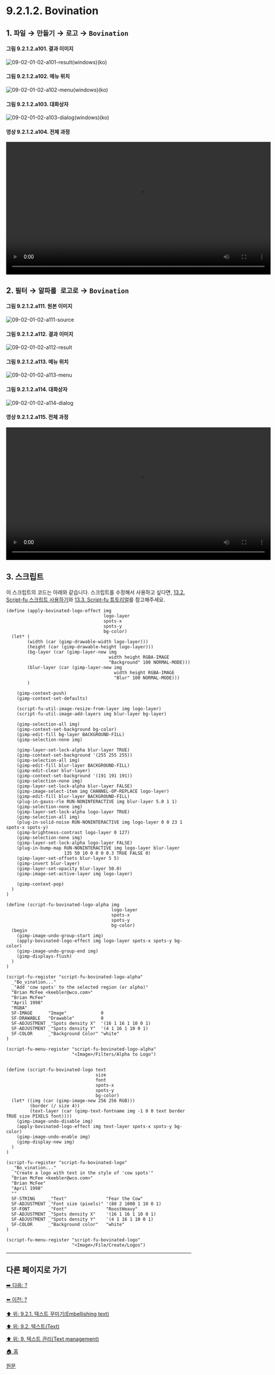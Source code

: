 # 9.2.1.2. Bovination

## 1. `파일` → `만들기` → `로고` → `Bovination`

#### 그림 9.2.1.2.a101. 결과 이미지
![09-02-01-02-a101-result(windows)(ko)](https://github.com/wonder13662/gimp/assets/15767104/87cef2b0-dfa9-4099-9d4d-bca13d7f3a13)

#### 그림 9.2.1.2.a102. 메뉴 위치
![09-02-01-02-a102-menu(windows)(ko)](https://github.com/wonder13662/gimp/assets/15767104/f89ff1d7-5546-48c4-828b-d291e605b8fd)

#### 그림 9.2.1.2.a103. 대화상자
![09-02-01-02-a103-dialog(windows)(ko)](https://github.com/wonder13662/gimp/assets/15767104/abf7fbd1-14b3-49f1-806f-aa35e49d23dc)

#### 영상 9.2.1.2.a104. 전체 과정
<video controls="controls" width="720" src="https://github.com/wonder13662/gimp/assets/15767104/c63c006c-3ff3-4922-95db-c00f7cf9b9b5"></video>

## 2. `필터` → `알파를 로고로` → `Bovination`

#### 그림 9.2.1.2.a111. 원본 이미지
![09-02-01-02-a111-source](https://github.com/wonder13662/gimp/assets/15767104/eec322e9-d6d5-4245-b5d2-de22cc666fa2)

#### 그림 9.2.1.2.a112. 결과 이미지
![09-02-01-02-a112-result](https://github.com/wonder13662/gimp/assets/15767104/a3e4a853-caa9-498c-b52c-7c808c5614ca)

#### 그림 9.2.1.2.a113. 메뉴 위치
![09-02-01-02-a113-menu](https://github.com/wonder13662/gimp/assets/15767104/0fbaad77-f5c3-4c5a-b985-7a051be5c497)

#### 그림 9.2.1.2.a114. 대화상자
![09-02-01-02-a114-dialog](https://github.com/wonder13662/gimp/assets/15767104/8852e327-932f-4130-8058-d9efd3b66dbf)

#### 영상 9.2.1.2.a115. 전체 과정
<video controls="controls" width="720" src="https://github.com/wonder13662/gimp/assets/15767104/02e63b34-33a9-4186-9ebf-b86ef80c20ff"></video>

## 3. 스크립트
이 스크립트의 코드는 아래와 같습니다. 스크립트를 수정해서 사용하고 싶다면, [13.2. Script-fu 스크립트 사용하기](./13-02-00-using-script-fu-scripts.md)와 [13.3. Script-fu 튜토리얼](./13-03-00-a-script-fu-tutorial.md)를 참고해주세요.

```
(define (apply-bovinated-logo-effect img
                                     logo-layer
                                     spots-x
                                     spots-y
                                     bg-color)
  (let* (
        (width (car (gimp-drawable-width logo-layer)))
        (height (car (gimp-drawable-height logo-layer)))
        (bg-layer (car (gimp-layer-new img
                                       width height RGBA-IMAGE
                                       "Background" 100 NORMAL-MODE)))
        (blur-layer (car (gimp-layer-new img
                                         width height RGBA-IMAGE
                                         "Blur" 100 NORMAL-MODE)))
        )

    (gimp-context-push)
    (gimp-context-set-defaults)

    (script-fu-util-image-resize-from-layer img logo-layer)
    (script-fu-util-image-add-layers img blur-layer bg-layer)

    (gimp-selection-all img)
    (gimp-context-set-background bg-color)
    (gimp-edit-fill bg-layer BACKGROUND-FILL)
    (gimp-selection-none img)

    (gimp-layer-set-lock-alpha blur-layer TRUE)
    (gimp-context-set-background '(255 255 255))
    (gimp-selection-all img)
    (gimp-edit-fill blur-layer BACKGROUND-FILL)
    (gimp-edit-clear blur-layer)
    (gimp-context-set-background '(191 191 191))
    (gimp-selection-none img)
    (gimp-layer-set-lock-alpha blur-layer FALSE)
    (gimp-image-select-item img CHANNEL-OP-REPLACE logo-layer)
    (gimp-edit-fill blur-layer BACKGROUND-FILL)
    (plug-in-gauss-rle RUN-NONINTERACTIVE img blur-layer 5.0 1 1)
    (gimp-selection-none img)
    (gimp-layer-set-lock-alpha logo-layer TRUE)
    (gimp-selection-all img)
    (plug-in-solid-noise RUN-NONINTERACTIVE img logo-layer 0 0 23 1 spots-x spots-y)
    (gimp-brightness-contrast logo-layer 0 127)
    (gimp-selection-none img)
    (gimp-layer-set-lock-alpha logo-layer FALSE)
    (plug-in-bump-map RUN-NONINTERACTIVE img logo-layer blur-layer
                      135 50 10 0 0 0 0.3 TRUE FALSE 0)
    (gimp-layer-set-offsets blur-layer 5 5)
    (gimp-invert blur-layer)
    (gimp-layer-set-opacity blur-layer 50.0)
    (gimp-image-set-active-layer img logo-layer)

    (gimp-context-pop)
  )
)

(define (script-fu-bovinated-logo-alpha img
                                        logo-layer
                                        spots-x
                                        spots-y
                                        bg-color)
  (begin
    (gimp-image-undo-group-start img)
    (apply-bovinated-logo-effect img logo-layer spots-x spots-y bg-color)
    (gimp-image-undo-group-end img)
    (gimp-displays-flush)
  )
)

(script-fu-register "script-fu-bovinated-logo-alpha"
  _"Bo_vination..."
  _"Add 'cow spots' to the selected region (or alpha)"
  "Brian McFee <keebler@wco.com>"
  "Brian McFee"
  "April 1998"
  "RGBA"
  SF-IMAGE      "Image"             0
  SF-DRAWABLE   "Drawable"          0
  SF-ADJUSTMENT _"Spots density X"  '(16 1 16 1 10 0 1)
  SF-ADJUSTMENT _"Spots density Y"  '(4 1 16 1 10 0 1)
  SF-COLOR      _"Background Color" "white"
)

(script-fu-menu-register "script-fu-bovinated-logo-alpha"
                         "<Image>/Filters/Alpha to Logo")


(define (script-fu-bovinated-logo text
                                  size
                                  font
                                  spots-x
                                  spots-y
                                  bg-color)
  (let* ((img (car (gimp-image-new 256 256 RGB)))
         (border (/ size 4))
         (text-layer (car (gimp-text-fontname img -1 0 0 text border TRUE size PIXELS font))))
    (gimp-image-undo-disable img)
    (apply-bovinated-logo-effect img text-layer spots-x spots-y bg-color)
    (gimp-image-undo-enable img)
    (gimp-display-new img)
  )
)

(script-fu-register "script-fu-bovinated-logo"
  _"Bo_vination..."
  _"Create a logo with text in the style of 'cow spots'"
  "Brian McFee <keebler@wco.com>"
  "Brian McFee"
  "April 1998"
  ""
  SF-STRING     _"Text"               "Fear the Cow"
  SF-ADJUSTMENT _"Font size (pixels)" '(80 2 1000 1 10 0 1)
  SF-FONT       _"Font"               "RoostHeavy"
  SF-ADJUSTMENT _"Spots density X"    '(16 1 16 1 10 0 1)
  SF-ADJUSTMENT _"Spots density Y"    '(4 1 16 1 10 0 1)
  SF-COLOR      _"Background color"   "white"
)

(script-fu-menu-register "script-fu-bovinated-logo"
                         "<Image>/File/Create/Logos")
```

***

## 다른 페이지로 가기
[➡️ 다음: ?]()

[⬅️ 이전: ?]()

[⬆️ 위: 9.2.1. 텍스트 꾸미기(Embellishing text)](./09-02-01-embellishing-text.md)

[⬆️ 위: 9.2. 텍스트(Text)](./09-02-00-text.md)

[⬆️ 위: 9. 텍스트 관리(Text management)](./09-00-text-management.md)

[🏠 홈](./00-home.md)

[원문](https://docs.gimp.org/2.10/ko/gimp-using-text.html#idm7428)
